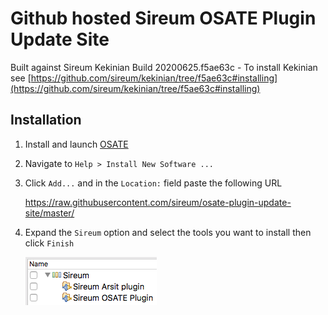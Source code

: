 # Github hosted Sireum OSATE Plugin Update Site

Built against Sireum Kekinian Build 20200625.f5ae63c - To install Kekinian see [https://github.com/sireum/kekinian/tree/f5ae63c#installing](https://github.com/sireum/kekinian/tree/f5ae63c#installing)

## Installation
1. Install and launch [OSATE](http://osate.org/download-and-install.html)
2. Navigate to ``Help > Install New Software ...``
3. Click ``Add...`` and in the ``Location:`` field paste the following URL

    https://raw.githubusercontent.com/sireum/osate-plugin-update-site/master/
  
4. Expand the ``Sireum`` option and select the tools you want to install then click ``Finish``

   ![tool-options](resources/tool-options.png)
